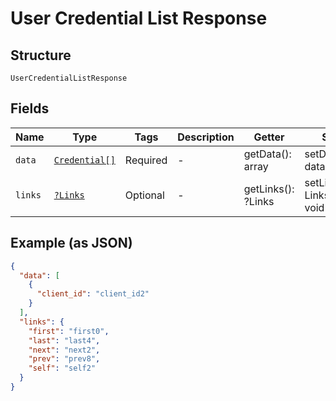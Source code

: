
# User Credential List Response

## Structure

`UserCredentialListResponse`

## Fields

| Name | Type | Tags | Description | Getter | Setter |
|  --- | --- | --- | --- | --- | --- |
| `data` | [`Credential[]`](../../doc/models/credential.md) | Required | - | getData(): array | setData(array data): void |
| `links` | [`?Links`](../../doc/models/links.md) | Optional | - | getLinks(): ?Links | setLinks(?Links links): void |

## Example (as JSON)

```json
{
  "data": [
    {
      "client_id": "client_id2"
    }
  ],
  "links": {
    "first": "first0",
    "last": "last4",
    "next": "next2",
    "prev": "prev8",
    "self": "self2"
  }
}
```

